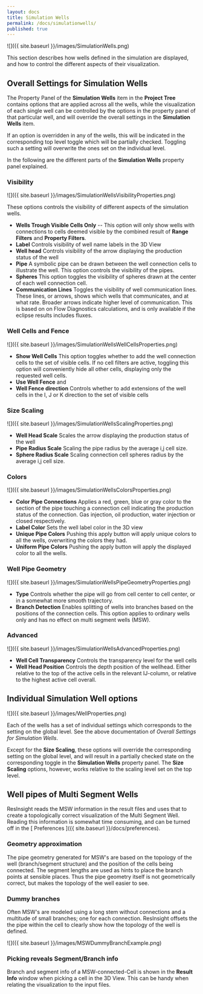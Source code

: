 ```yaml
---
layout: docs
title: Simulation Wells
permalink: /docs/simulationwells/
published: true
---
```


![]({{ site.baseurl }}/images/SimulationWells.png)

This section describes how wells defined in the simulation are displayed, and how to control the different aspects of their visualization.
 
## Overall Settings for Simulation Wells

The Property Panel of the **Simulation Wells** item in the **Project Tree** contains options that are applied across all the wells, while the visualization of each single well can be controlled by the options in the property panel of that particular well, and will override the overall settings in the **Simulation Wells** item.

If an option is overridden in any of the wells, this will be indicated in the corresponding top level toggle which will be partially checked. Toggling such a setting will overwrite the ones set on the individual level. 

In the following are the different parts of the **Simulation Wells** property panel explained.

### Visibility

![]({{ site.baseurl }}/images/SimulationWellsVisibilityProperties.png)

These options controls the visibility of different aspects of the simulation wells.

- **Wells Trough Visible Cells Only** -- This option will only show wells with connections to cells deemed visible by the combined result of **Range Filters** and **Property Filters**.
- **Label** Controls visibility of well name labels in the 3D View
- **Well head** Controls visibility of the arrow displaying the production status of the well
- **Pipe** A symbolic pipe can be drawn between the well connection cells to illustrate the well. This option controls the visibility of the pipes.
- **Spheres** This option toggles the visibility of spheres drawn at the center of each well connection cell.
- **Communication Lines** Toggles the visibility of well communication lines. These lines, or arrows, shows which wells that communicates, and at what rate. Broader arrows indicate higher level of communication. This is based on on Flow Diagnostics calculations, and is only available if the eclipse results includes fluxes.  

### Well Cells and Fence

![]({{ site.baseurl }}/images/SimulationWellsWellCellsProperties.png)

- **Show Well Cells** This option toggles whether to add the well connection cells to the set of visible cells. If no cell filters are active, toggling this option will conveniently hide all other cells, displaying only the requested well cells.   
-  **Use Well Fence** and 
-  **Well Fence direction** Controls whether to add extensions of the well cells in the I, J or K direction to the set of visible cells

  
### Size Scaling

![]({{ site.baseurl }}/images/SimulationWellsScalingProperties.png)

- **Well Head Scale** Scales the arrow displaying the production status of the well
- **Pipe Radius Scale** Scaling the pipe radius by the average i,j cell size.
- **Sphere Radius Scale** Scaling connection cell spheres radius by the average i,j cell size.

### Colors

![]({{ site.baseurl }}/images/SimulationWellsColorsProperties.png)

- **Color Pipe Connections** Applies a red, green, blue or gray color to the section of the pipe touching a connection cell indicating the production status of the connection. Gas injection, oil production, water injection or closed respectively.  
- **Label Color** Sets the well label color in the 3D view
- **Unique Pipe Colors** Pushing this apply button will apply unique colors to all the wells, overwriting the colors they had.
- **Uniform Pipe Colors** Pushing the apply button will apply the displayed color to all the wells.

### Well Pipe Geometry

![]({{ site.baseurl }}/images/SimulationWellsPipeGeometryProperties.png)

- **Type** Controls whether the pipe will go from cell center to cell center, or in a somewhat more smooth trajectory.
- **Branch Detection** Enables splitting of wells into branches based on the positions of the connection cells.  This option applies to ordinary wells only and has no effect on multi segment wells (MSW).

### Advanced

![]({{ site.baseurl }}/images/SimulationWellsAdvancedProperties.png)

- **Well Cell Transparency** Controls the transparency level for the well cells
- **Well Head Position** Controls the depth position of the wellhead. Either relative to the top of the active cells in the relevant IJ-column, or relative to the highest active cell overall.  

## Individual Simulation Well options 

![]({{ site.baseurl }}/images/WellProperties.png)

Each of the wells has a set of individual settings which corresponds to the setting on the global level. See the above documentation of *Overall Settings for Simulation Wells*. 

Except for the **Size Scaling**, these options will override the corresponding setting on the global level, 
and will result in a partially checked state on the corresponding toggle in the **Simulation Wells** property panel. 
The **Size Scaling** options, however, works relative to the scaling level set on the top level.
		  	 
## Well pipes of Multi Segment Wells

ResInsight reads the MSW information in the result files and uses that to create a topologically correct visualization of the Multi Segment Well. Reading this information is somewhat time consuming, and can be turned off in the [ Preferences ]({{ site.baseurl }}/docs/preferences).
 
### Geometry approximation
The pipe geometry generated for MSW's are based on the topology of the well (branch/segment structure) and the position of the cells being connected. The segment lengths are used as hints to place the branch points at sensible places. Thus the pipe geometry itself is not geometrically correct, but makes the topology of the well easier to see.

### Dummy branches
Often MSW's are modeled using a long stem without connections and a multitude of small branches; one for each connection. ResInsight offsets the the pipe within the cell to clearly show how the topology of the well is defined.

![]({{ site.baseurl }}/images/MSWDummyBranchExample.png)

### Picking reveals Segment/Branch info

Branch and segment info of a MSW-connected-Cell is shown in the **Result Info** window when picking a cell in the 3D View. This can be handy when relating the visualization to the input files.
